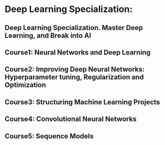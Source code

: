 # Deep Learning Specialization: 
## Deep Learning Specialization. Master Deep Learning, and Break into AI

## Course1: Neural Networks and Deep Learning

## Course2: Improving Deep Neural Networks: Hyperparameter tuning, Regularization and Optimization

## Course3: Structuring Machine Learning Projects

## Course4: Convolutional Neural Networks

## Course5: Sequence Models
